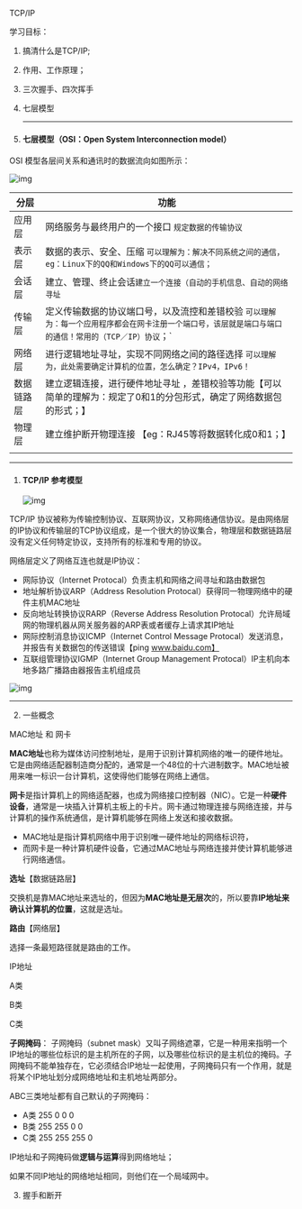 TCP/IP

学习目标：
1. 搞清什么是TCP/IP;

2. 作用、工作原理；

3. 三次握手、四次挥手

4. 七层模型

   ------

   

1. #### 七层模型（OSI：Open System Interconnection model）

 OSI 模型各层间关系和通讯时的数据流向如图所示：

![img](D:\document\2023study\nodejs\TCPIP\jpg)

| 分层       | 功能                                                         |
| ---------- | ------------------------------------------------------------ |
| 应用层     | 网络服务与最终用户的一个接口 `规定数据的传输协议`            |
| 表示层     | 数据的表示、安全、压缩 `可以理解为：解决不同系统之间的通信，eg：Linux下的QQ和Windows下的QQ可以通信；` |
| 会话层     | 建立、管理、终止会话`建立一个连接（自动的手机信息、自动的网络寻址` |
| 传输层     | 定义传输数据的协议端口号，以及流控和差错校验  `可以理解为：每一个应用程序都会在网卡注册一个端口号，该层就是端口与端口的通信！常用的（TCP／IP）协议`；` |
| 网络层     | 进行逻辑地址寻址，实现不同网络之间的路径选择 `可以理解为，此处需要确定计算机的位置，怎么确定？IPv4，IPv6！` |
| 数据链路层 | 建立逻辑连接，进行硬件地址寻址 ，差错校验等功能【可以简单的理解为：规定了0和1的分包形式，确定了网络数据包的形式；】 |
| 物理层     | 建立维护断开物理连接 【eg：RJ45等将数据转化成0和1；】        |
|            |                                                              |



------



1. #### TCP/IP 参考模型

   [^说明]: OSI 模型由国际化标准组织制定，本应该在全球范围内推广，但由于OSI的设计过于理想不合实际，再加上当时应用TCP/IP模型的因特网（Internet）已经覆盖了全球大部分地区。种种原因，导致OSI并没有取得市场化的成功，仅仅是获得了理论上的研究成果。而 TCP/IP 模型则被作为了事实上的国际标准。

   ![img](D:\document\2023study\nodejs\TCPIP\watermark,type_d3F5LXplbmhlaQ,shadow_50,text_Q1NETiBA5LqL5ZCO5LiN6K-46JGb,size_20,color_FFFFFF,t_70,g_se,x_16)

TCP/IP 协议被称为传输控制协议、互联网协议，又称网络通信协议。是由网络层的IP协议和传输层的TCP协议组成，是一个很大的协议集合，物理层和数据链路层没有定义任何特定协议，支持所有的标准和专用的协议。

网络层定义了网络互连也就是IP协议：

- 网际协议（Internet Protocal）负责主机和网络之间寻址和路由数据包
- 地址解析协议ARP（Address Resolution Protocal）获得同一物理网络中的硬件主机MAC地址
- 反向地址转换协议RARP（Reverse Address Resolution Protocal）允许局域网的物理机器从网关服务器的ARP表或者缓存上请求其IP地址
- 网际控制消息协议ICMP（Internet Control Message Protocal）发送消息，并报告有关数据包的传送错误【ping www.baidu.com】
- 互联组管理协议IGMP（Internet Group Management Protocal）IP主机向本地多路广播路由器报告主机组成员

![img](D:\document\2023study\nodejs\TCPIP\watermark)

------



2. 一些概念

MAC地址 和 网卡

​	**MAC地址**也称为媒体访问控制地址，是用于识别计算机网络的唯一的硬件地址。它是由网络适配器制造商分配的，通常是一个48位的十六进制数字。MAC地址被用来唯一标识一台计算机，这使得他们能够在网络上通信。

​	**网卡**是指计算机上的网络适配器，也成为网络接口控制器（NIC）。它是一种**硬件设备**，通常是一块插入计算机主板上的卡片。网卡通过物理连接与网络连接，并与计算机的操作系统通信，是计算机能够在网络上发送和接收数据。

- MAC地址是指计算机网络中用于识别唯一硬件地址的网络标识符，
- 而网卡是一种计算机硬件设备，它通过MAC地址与网络连接并使计算机能够进行网络通信。

**选址**【数据链路层】

交换机是靠MAC地址来选址的，但因为**MAC地址是无层次**的，所以要靠**IP地址来确认计算机的位置**，这就是选址。

**路由**【网络层】

选择一条最短路径就是路由的工作。

IP地址

A类  

B类

C类

**子网掩码**： 子网掩码（subnet mask）又叫子网络遮罩，它是一种用来指明一个IP地址的哪些位标识的是主机所在的子网，以及哪些位标识的是主机位的掩码。子网掩码不能单独存在，它必须结合IP地址一起使用，子网掩码只有一个作用，就是将某个IP地址划分成网络地址和主机地址两部分。

ABC三类地址都有自己默认的子网掩码：

- A类 255 0 0 0
- B类 255 255 0 0 
- C类 255 255 255 0

IP地址和子网掩码做**逻辑与运算**得到网络地址；

如果不同IP地址的网络地址相同，则他们在一个局域网中。

3. 握手和断开